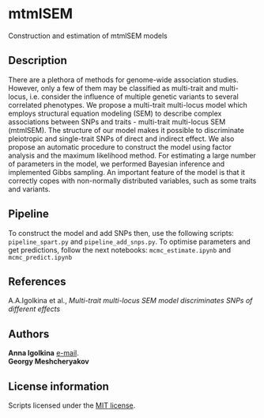 # mtmlSEM

Construction and estimation of mtmlSEM models

## Description

There are a plethora of methods for genome-wide association studies. However, only a few of them may be classified as multi-trait and multi-locus, i.e. consider the influence of multiple genetic variants to several correlated phenotypes. We propose a multi-trait multi-locus model which employs structural equation modeling (SEM) to describe complex associations between SNPs and traits - multi-trait multi-locus SEM (mtmlSEM). The structure of our model makes it possible to discriminate pleiotropic and single-trait SNPs of direct and indirect effect. 
We also propose an automatic procedure to construct the model using factor analysis and the maximum likelihood method. For estimating a large number of parameters in the model, we performed Bayesian inference and implemented Gibbs sampling. An important feature of the model is that it correctly copes with non-normally distributed variables, such as some traits and variants.


## Pipeline

To construct the model and add SNPs then, use the following scripts:
`pipeline_spart.py` and `pipeline_add_snps.py`.
To optimise parameters and get predictions, follow the next notebooks:
`mcmc_estimate.ipynb` and `mcmc_predict.ipynb`


## References

A.A.Igolkina et al., *Multi-trait multi-locus SEM model discriminates SNPs of different effects*

## Authors

**Anna Igolkina** [e-mail](mailto:igolkinaanna11@gmail.com).    
**Georgy Meshcheryakov**


## License information

Scripts licensed under the [MIT license](https://opensource.org/licenses/MIT).

